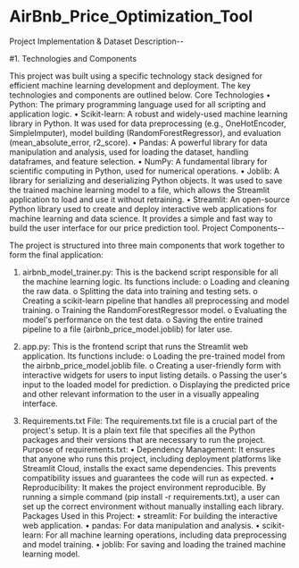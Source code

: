 # AirBnb_Price_Optimization_Tool
Project Implementation & Dataset Description--

#1. Technologies and Components

This project was built using a specific technology stack designed for efficient machine learning development and deployment. The key technologies and components are outlined below.
Core Technologies
•	Python: The primary programming language used for all scripting and application logic.
•	Scikit-learn: A robust and widely-used machine learning library in Python. It was used for data preprocessing (e.g., OneHotEncoder, SimpleImputer), model building (RandomForestRegressor), and evaluation (mean_absolute_error, r2_score).
•	Pandas: A powerful library for data manipulation and analysis, used for loading the dataset, handling dataframes, and feature selection.
•	NumPy: A fundamental library for scientific computing in Python, used for numerical operations.
•	Joblib: A library for serializing and deserializing Python objects. It was used to save the trained machine learning model to a file, which allows the Streamlit application to load and use it without retraining.
•	Streamlit: An open-source Python library used to create and deploy interactive web applications for machine learning and data science. It provides a simple and fast way to build the user interface for our price prediction tool.
Project Components--

The project is structured into three main components that work together to form the final application:

1.	airbnb_model_trainer.py: This is the backend script responsible for all the machine learning logic. Its functions include:
o	Loading and cleaning the raw data.
o	Splitting the data into training and testing sets.
o	Creating a scikit-learn pipeline that handles all preprocessing and model training.
o	Training the RandomForestRegressor model.
o	Evaluating the model's performance on the test data.
o	Saving the entire trained pipeline to a file (airbnb_price_model.joblib) for later use.

2.	app.py: This is the frontend script that runs the Streamlit web application. Its functions include:
o	Loading the pre-trained model from the airbnb_price_model.joblib file.
o	Creating a user-friendly form with interactive widgets for users to input listing details.
o	Passing the user's input to the loaded model for prediction.
o	Displaying the predicted price and other relevant information to the user in a visually appealing interface.

3. Requirements.txt File: The requirements.txt file is a crucial part of the project's setup. It is a plain text file that specifies all the Python packages and their versions that are necessary to run the project.
       Purpose of requirements.txt:
•	Dependency Management: It ensures that anyone who runs this project, including deployment platforms like Streamlit Cloud, installs the exact same dependencies. This prevents compatibility issues and guarantees the code will run as expected.
•	Reproducibility: It makes the project environment reproducible. By running a simple command (pip install -r requirements.txt), a user can set up the correct environment without manually installing each library.
      Packages Used in this Project:
•	streamlit: For building the interactive web application.
•	pandas: For data manipulation and analysis.
•	scikit-learn: For all machine learning operations, including data preprocessing and model training.
•	joblib: For saving and loading the trained machine learning model.


